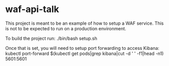 # waf-api-talk

This project is meant to be an example of how to setup a WAF service. This is not to be expected to run on a production environment.

To build the project run: ./bin/bash setup.sh

Once that is set, you will need to setup port forwarding to access Kibana:
kubectl port-forward $(kubectl get pods|grep kibana|cut -d ' ' -f1|head -n1) 5601:5601
